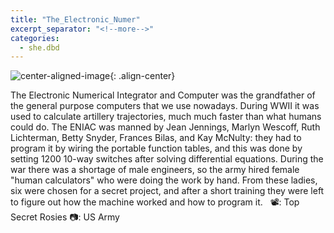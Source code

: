 ```yaml
---
title: "The_Electronic_Numer"
excerpt_separator: "<!--more-->"
categories:
  - she.dbd
---
```



![center-aligned-image](https://cdn.pixabay.com/photo/2020/10/26/16/56/man-5687861_1280.png){: .align-center}

The Electronic Numerical Integrator and Computer was the grandfather of the general purpose computers that we use nowadays. During WWII it was used to calculate artillery trajectories, much much faster than what humans could do. The ENIAC was manned by Jean Jennings, Marlyn Wescoff, Ruth Lichterman, Betty Snyder, Frances Bilas, and Kay McNulty: they had to program it by wiring the portable function tables, and this was done by setting 1200 10-way switches after solving differential equations. During the war there was a shortage of male engineers, so the army hired female "human calculators" who were doing the work by hand. From these ladies, six were chosen for a secret project, and after a short training they were left to figure out how the machine worked and how to program it. ⁠
⁠
📽️: Top Secret Rosies⁠
📷: US Army⁠
